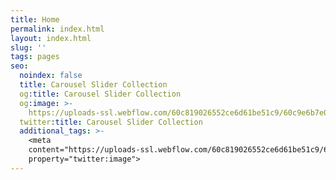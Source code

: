 ```yaml
---
title: Home
permalink: index.html
layout: index.html
slug: ''
tags: pages
seo:
  noindex: false
  title: Carousel Slider Collection
  og:title: Carousel Slider Collection
  og:image: >-
    https://uploads-ssl.webflow.com/60c819026552ce6d61be51c9/60c9e6b7e0cff7792ebcb435_Social.jpg
  twitter:title: Carousel Slider Collection
  additional_tags: >-
    <meta
    content="https://uploads-ssl.webflow.com/60c819026552ce6d61be51c9/60c9e6b7e0cff7792ebcb435_Social.jpg"
    property="twitter:image">
---
```



